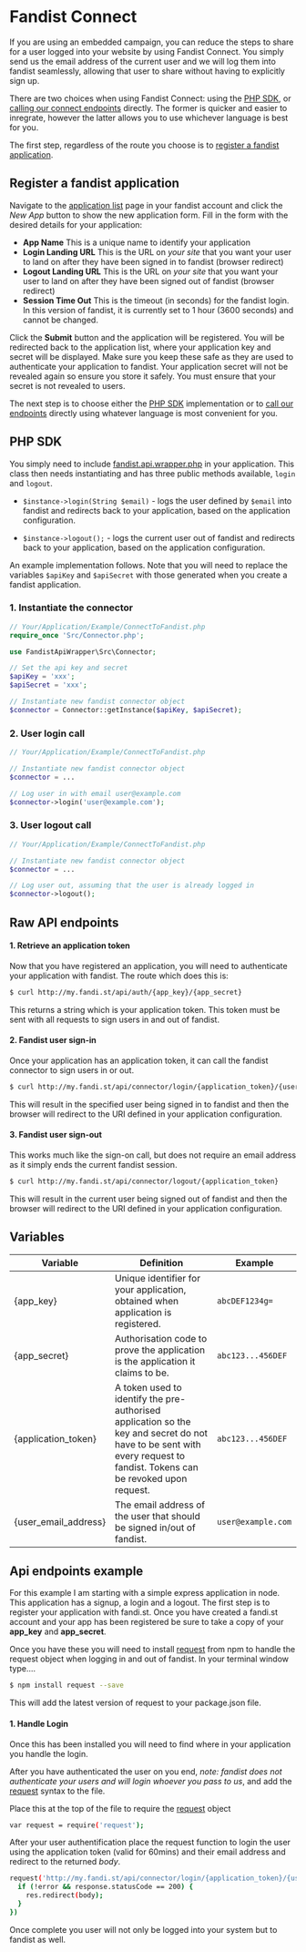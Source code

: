 Fandist Connect
===============

If you are using an embedded campaign, you can reduce the steps to share for a user logged into your website by using Fandist Connect. You simply send us the email address of the current user and we will log them into fandist seamlessly, allowing that user to share without having to explicitly sign up.

There are two choices when using Fandist Connect: using the [PHP SDK](#phpsdk), or [calling our connect endpoints](#connectendpoints) directly. The former is quicker and easier to inregrate, however the latter allows you to use whichever language is best for you.

The first step, regardless of the route you choose is to [register a fandist application](#registserapp).

## <a id="registerapp"></a>Register a fandist application
Navigate to the [application list](http://my.fandi.st/api/app/list) page in your fandist account and click the *New App* button to show the new application form. Fill in the form with the desired details for your application:
 * **App Name** This is a unique name to identify your application
 * **Login Landing URL** This is the URL on *your site* that you want your user to land on after they have been signed in to fandist (browser redirect)
 * **Logout Landing URL** This is the URL on *your site* that you want your user to land on after they have been signed out of fandist (browser redirect)
 * **Session Time Out** This is the timeout (in seconds) for the fandist login. In this version of fandist, it is currently set to 1 hour (3600 seconds) and cannot be changed.

Click the **Submit** button and the application will be registered. You will be redirected back to the application list, where your application key and secret will be displayed. Make sure you keep these safe as they are used to authenticate your application to fandist. Your application secret will not be revealed again so ensure you store it safely. You must ensure that your secret is not revealed to users.

The next step is to choose either the [PHP SDK](#phpsdk) implementation or to [call our endpoints](#connectendpoints) directly using whatever language is most convenient for you.

## <a id="phpsdk"></a> PHP SDK

You simply need to include [fandist.api.wrapper.php](https://github.com/digitalanimal/Fandist.Api.Wrapper/blob/master/fandist.api.wrapper.php) in your application. This class then needs instantiating and has three public methods available, `login` and `logout`.

* `$instance->login(String $email)` -  logs the user defined by `$email`  into fandist and redirects back to your application, based on the application configuration.

* `$instance->logout();` - logs the current user out of fandist and redirects back to your application, based on the application configuration.

An example implementation follows. Note that you will need to replace the variables `$apiKey` and `$apiSecret` with those generated when you create a fandist application.

### 1. Instantiate the connector
```php
// Your/Application/Example/ConnectToFandist.php
require_once 'Src/Connector.php';

use FandistApiWrapper\Src\Connector;

// Set the api key and secret
$apiKey = 'xxx';
$apiSecret = 'xxx';

// Instantiate new fandist connector object
$connector = Connector::getInstance($apiKey, $apiSecret);
```

### 2. User login call
```php
// Your/Application/Example/ConnectToFandist.php

// Instantiate new fandist connector object
$connector = ...

// Log user in with email user@example.com
$connector->login('user@example.com');
```

### 3. User logout call
```php
// Your/Application/Example/ConnectToFandist.php

// Instantiate new fandist connector object
$connector = ...

// Log user out, assuming that the user is already logged in
$connector->logout();
```

## <a id="connectendpoints"></a>Raw API endpoints

#### 1. Retrieve an application token
Now that you have registered an application, you will need to authenticate your application with fandist. The route which does this is:
```bash
$ curl http://my.fandi.st/api/auth/{app_key}/{app_secret}
```
This returns a string which is your application token. This token must be sent with all requests to sign users in and out of fandist.

#### 2. Fandist user sign-in
Once your application has an application token, it can call the fandist connector to sign users in or out.
```bash
$ curl http://my.fandi.st/api/connector/login/{application_token}/{user_email_address}
```
This will result in the specified user being signed in to fandist and then the browser will redirect to the URI defined in your application configuration.

#### 3. Fandist user sign-out
This works much like the sign-on call, but does not require an email address as it simply ends the current fandist session.
```bash
$ curl http://my.fandi.st/api/connector/logout/{application_token}
```
This will result in the current user being signed out of fandist and then the browser will redirect to the URI defined in your application configuration.

## Variables
| Variable               | Definition | Example |
|------------------------|------------|---------|
| {app_key}              | Unique identifier for your application, obtained when application is registered. | `abcDEF1234g=` |
| {app_secret}           | Authorisation code to prove the application is the application it claims to be. | `abc123...456DEF` |
| {application\_token}   | A token used to identify the pre-authorised application so the key and secret do not have to be sent with every request to fandist. Tokens can be revoked upon request. | `abc123...456DEF` |
| {user\_email\_address} | The email address of the user that should be signed in/out of fandist. | `user@example.com ` |

## Api endpoints example

For this example I am starting with a simple express application in node. This application has a signup, a login and a logout. The first step is to register your application with fandi.st. Once you have created a fandi.st account and your app has been registered be sure to take a copy of your **app_key** and **app_secret**.

Once you have these you will need to install [request](https://github.com/request/request) from npm to handle the request object when logging in and out of fandist. In your terminal window type....

```bash
$ npm install request --save
```

This will add the latest version of request to your package.json file. 

#### 1. Handle Login
Once this has been installed you will need to find where in your application you handle the login.

After you have authenticated the user on you end, *note: fandist does not authenticate your users and will login whoever you pass to us*, and add the [request](https://github.com/request/request) syntax to the file.

Place this at the top of the file to require the [request](https://github.com/request/request) object
```bash
var request = require('request');
```
After your user authentification place the request function to login the user using the application token (valid for 60mins) and their email address and redirect to the returned *body*.

```bash
request('http://my.fandi.st/api/connector/login/{application_token}/{user_email_address}', function (error, response, body) {
  if (!error && response.statusCode == 200) {
    res.redirect(body);
  }
})
```

Once complete you user will not only be logged into your system but to fandist as well.
